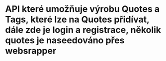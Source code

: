 # API které umožňuje výrobu Quotes a Tags, které lze na Quotes přidívat, dále zde je login a registrace, několik quotes je naseedováno přes websrapper
